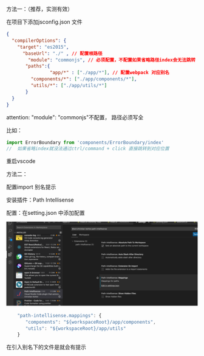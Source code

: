方法一：（推荐，实测有效）

在项目下添加jsconfig.json 文件

```json
{
  "compilerOptions": {
    "target": "es2015",
      "baseUrl": "./" , // 配置根路径
    	"module": "commonjs", // 必须配置，不配置如果省略路径index会无法跳转
       "paths":{
				"app/*" : ["./app/*"], // 配置webpack 对应别名
         "components/*": ["./app/components/*"],
         "utils/*": ["./app/utils/*"]
       }
  }
}
```

attention:  "module": "commonjs"不配置， 路径必须写全

比如： 

```javascript
import ErrorBoundary from 'components/ErrorBoundary/index' 
//  如果省略index就没法通过ctrl/command + click 直接跳转到对应位置
```

重启vscode



方法二：

配置import 别名提示

安装插件：Path Intellisense

配置：在setting.json 中添加配置

![配置vscode路径引入](../img/配置vscode路径引入.png)

```javascript
    "path-intellisense.mappings": {
       "components": "${workspaceRoot}/app/components",
       "utils": "${workspaceRoot}/app/utils"
    }
```

在引入别名下的文件是就会有提示